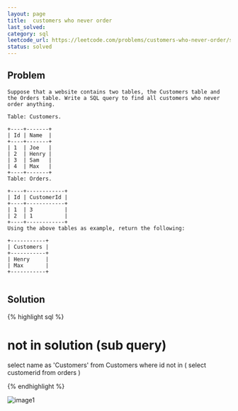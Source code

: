```yaml
---
layout: page
title:  customers who never order
last_solved: 
category: sql
leetcode_url: https://leetcode.com/problems/customers-who-never-order/solution/
status: solved
---
```


Problem
-------

```
Suppose that a website contains two tables, the Customers table and the Orders table. Write a SQL query to find all customers who never order anything.

Table: Customers.

+----+-------+
| Id | Name  |
+----+-------+
| 1  | Joe   |
| 2  | Henry |
| 3  | Sam   |
| 4  | Max   |
+----+-------+
Table: Orders.

+----+------------+
| Id | CustomerId |
+----+------------+
| 1  | 3          |
| 2  | 1          |
+----+------------+
Using the above tables as example, return the following:

+-----------+
| Customers |
+-----------+
| Henry     |
| Max       |
+-----------+


```

Solution
----------

{% highlight sql %}

# not in solution (sub query)
select name as 'Customers'
from Customers
where id not in 
(
    select customerid from orders
)


{% endhighlight %}


![image1]()